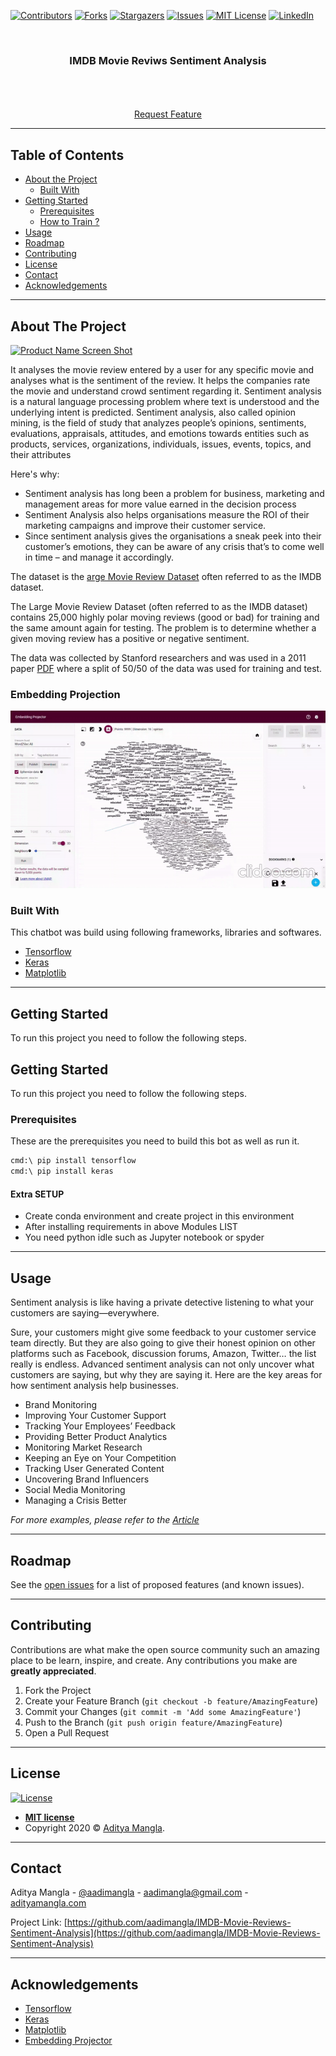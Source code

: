 [![Contributors][contributors-shield]][contributors-url]
[![Forks][forks-shield]][forks-url]
[![Stargazers][stars-shield]][stars-url]
[![Issues][issues-shield]](https://github.com/aadimangla/IMDB-Movie-Reviews-Sentiment-Analysis/issues)
[![MIT License][license-shield]][license-url]
[![LinkedIn][linkedin-shield]][linkedin-url]



<!-- PROJECT LOGO -->
<br />
<p align="center">
<!--   <a href="">
    <img src="images/logo.png" alt="Logo" width="80" height="80">
  </a> -->

  <h3 align="center">IMDB Movie Reviws Sentiment Analysis</h3>

  <p align="center">
    <!-- An awesome README template to jumpstart your projects! -->
    <br />
<!--     <a href=""><strong>Explore the docs »</strong></a> -->
    <br />
    <br />
    <!--<a href="">View Demo</a>
    ·
    <a href="">Report Bug</a>
    · -->
    <a href="https://github.com/aadimangla/IMDB-Movie-Reviews-Sentiment-Analysis/issues">Request Feature</a>
  </p>
</p>


---
<!-- TABLE OF CONTENTS -->
## Table of Contents

* [About the Project](#about-the-project)
  * [Built With](#built-with)
* [Getting Started](#getting-started)
  * [Prerequisites](#prerequisites)
  * [How to Train ?](#How-to-Train-?)
* [Usage](#usage)
* [Roadmap](#roadmap)
* [Contributing](#contributing)
* [License](#license)
* [Contact](#contact)
* [Acknowledgements](#acknowledgements)

---

<!-- ABOUT THE PROJECT -->
## About The Project

[![Product Name Screen Shot][product-screenshot]](images/product.png)

It analyses the movie review entered by a user for any specific movie and analyses what is the sentiment of the review. It helps the companies rate the movie and understand crowd sentiment regarding it. Sentiment analysis is a natural language processing problem where text is understood and the underlying intent is predicted. Sentiment analysis, also called opinion mining, is the field of study that analyzes people’s opinions, sentiments, evaluations, appraisals, attitudes, and emotions towards entities such as products, services, organizations, individuals, issues, events, topics, and their attributes

Here's why:
* Sentiment analysis has long been a problem for business, marketing and management areas for more
value earned in the decision process
* Sentiment Analysis also helps organisations measure the ROI of their marketing campaigns and improve their customer service.
* Since sentiment analysis gives the organisations a sneak peek into their customer’s emotions, they can be aware of any crisis that’s to come well in time – and manage it accordingly.

The dataset is the [arge Movie Review Dataset](http://ai.stanford.edu/~amaas/data/sentiment/) often referred to as the IMDB dataset.

The Large Movie Review Dataset (often referred to as the IMDB dataset) contains 25,000 highly polar moving reviews (good or bad) for training and the same amount again for testing. The problem is to determine whether a given moving review has a positive or negative sentiment.

The data was collected by Stanford researchers and was used in a 2011 paper [PDF](http://ai.stanford.edu/~amaas/papers/wvSent_acl2011.pdf) where a split of 50/50 of the data was used for training and test.

### Embedding Projection
![Embedding Projector](https://github.com/aadimangla/IMDB-Movie-Reviews-Sentiment-Analysis/blob/master/Building%20Embedding%20matrix/Embedding%20Projection/embedding%20projections.gif)

### Built With
This chatbot was build using following frameworks, libraries and softwares.
* [Tensorflow](https://www.tensorflow.org/)
* [Keras](https://keras.io/)
* [Matplotlib](https://matplotlib.org/)

---
<!-- GETTING STARTED -->
## Getting Started

To run this project you need to follow the following steps.

## Getting Started

To run this project you need to follow the following steps.

### Prerequisites

These are the prerequisites you need to build this bot as well as run it.

```sh
cmd:\ pip install tensorflow
cmd:\ pip install keras
```
#### Extra SETUP
- Create conda environment and create project in this environment
- After installing requirements in above Modules LIST
- You need python idle such as Jupyter notebook or spyder
<!-- #### How to Train ?
- ##### To use default Rasa configs
```sh
$ rasa train
```
- ##### To use spacy config pipeline (Fast to train)
```sh
$ rasa train -c spacy_config.yml
```
-->

<!-- #### How to run 
- ##### To run action server
```sh
$ rasa run actions --actions actionserver.actions
```
- ##### To run rasa in debug mode to inspect slot filling and entities ..,
```sh
$ rasa shell --debug
```
- ##### To run rasa in normal shell
```sh
$ rasa shell
```
-->

---
<!-- USAGE EXAMPLES -->
## Usage

Sentiment analysis is like having a private detective listening to what your customers are saying—everywhere.

Sure, your customers might give some feedback to your customer service team directly. But they are also going to give their honest opinion on other platforms such as Facebook, discussion forums, Amazon, Twitter… the list really is endless.
Advanced sentiment analysis can not only uncover what customers are saying, but why they are saying it.
Here are the key areas for how sentiment analysis help businesses.

* Brand Monitoring
* Improving Your Customer Support
* Tracking Your Employees’ Feedback
* Providing Better Product Analytics
* Monitoring Market Research
* Keeping an Eye on Your Competition
* Tracking User Generated Content
* Uncovering Brand Influencers
* Social Media Monitoring
* Managing a Crisis Better

_For more examples, please refer to the [Article](https://www.wonderflow.co/blog/sentiment-analysis-examples)_

---

<!-- ROADMAP -->
## Roadmap

See the [open issues](https://github.com/aadimangla/IMDB-Movie-Reviews-Sentiment-Analysis/issues) for a list of proposed features (and known issues).


---
<!-- CONTRIBUTING -->
## Contributing

Contributions are what make the open source community such an amazing place to be learn, inspire, and create. Any contributions you make are **greatly appreciated**.

1. Fork the Project
2. Create your Feature Branch (`git checkout -b feature/AmazingFeature`)
3. Commit your Changes (`git commit -m 'Add some AmazingFeature'`)
4. Push to the Branch (`git push origin feature/AmazingFeature`)
5. Open a Pull Request

---

<!-- LICENSE -->


## License

[![License](http://img.shields.io/:license-mit-blue.svg?style=flat-square)](http://badges.mit-license.org)

- **[MIT license](http://opensource.org/licenses/mit-license.php)**
- Copyright 2020 © <a href="http://adityamangla.com" target="_blank">Aditya Mangla</a>.

---

<!-- CONTACT -->
## Contact

Aditya Mangla - [@aadimangla](https://twitter.com/aadimangla) - aadimangla@gmail.com - [adityamangla.com](http://www.adityamangla.com/index.html)

Project Link: [https://github.com/aadimangla/IMDB-Movie-Reviews-Sentiment-Analysis](https://github.com/aadimangla/IMDB-Movie-Reviews-Sentiment-Analysis)

---

<!-- ACKNOWLEDGEMENTS -->
## Acknowledgements
* [Tensorflow](https://www.tensorflow.org/)
* [Keras](https://keras.io/)
* [Matplotlib](https://matplotlib.org/)
* [Embedding Projector](https://projector.tensorflow.org/)




<!-- MARKDOWN LINKS & IMAGES -->
<!-- https://www.markdownguide.org/basic-syntax/#reference-style-links -->
[contributors-shield]: https://img.shields.io/github/contributors/aadimangla/IMDB-Movie-Reviews-Sentiment-Analysis.svg?style=flat-square
[contributors-url]: https://github.com/aadimangla/IMDB-Movie-Reviews-Sentiment-Analysis/graphs/contributors
[forks-shield]: https://img.shields.io/github/forks/aadimangla/IMDB-Movie-Reviews-Sentiment-Analysis.svg?style=flat-square
[forks-url]: https://github.com/aadimangla/IMDB-Movie-Reviews-Sentiment-Analysis/network/members
[stars-shield]: https://img.shields.io/github/stars/aadimangla/IMDB-Movie-Reviews-Sentiment-Analysis.svg?style=flat-square
[stars-url]: https://github.com/aadimangla/IMDB-Movie-Reviews-Sentiment-Analysis/stargazers
[issues-shield]: https://img.shields.io/github/issues/aadimangla/IMDB-Movie-Reviews-Sentiment-Analysis.svg?style=flat-square
[issues-url]: https://github.com/aadimangla/IMDB-Movie-Reviews-Sentiment-Analysis/issues
[license-shield]: https://img.shields.io/github/license/aadimangla/IMDB-Movie-Reviews-Sentiment-Analysis.svg?style=flat-square
[license-url]: https://github.com/aadimangla/IMDB-Movie-Reviews-Sentiment-Analysis/blob/master/LICENSE.txt
[linkedin-shield]: https://img.shields.io/badge/-LinkedIn-black.svg?style=flat-square&logo=linkedin&colorB=555
[linkedin-url]: https://linkedin.com/in/aadimangla
[product-screenshot]: images/screenshot.png
